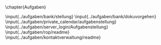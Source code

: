 \chapter{Aufgaben}

\input{../aufgaben/bank/stellung}
\input{../aufgaben/bank/dokuvorgehen}
\input{../aufgaben/private_calendar/aufgabenstellung}
\input{../aufgaben/server_login/Aufgabenstellung}
\input{../aufgaben/rop/readme}
\input{../aufgaben/kontaktverwaltung/readme}
